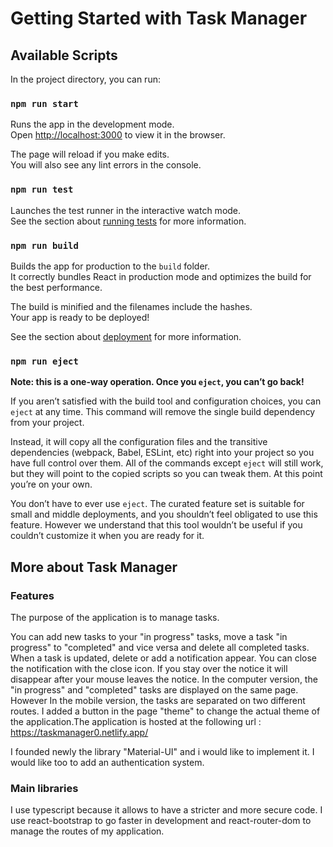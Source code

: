 # Getting Started with Task Manager

## Available Scripts

In the project directory, you can run:

### `npm run start`

Runs the app in the development mode.\
Open [http://localhost:3000](http://localhost:3000) to view it in the browser.

The page will reload if you make edits.\
You will also see any lint errors in the console.

### `npm run test`

Launches the test runner in the interactive watch mode.\
See the section about [running tests](https://facebook.github.io/create-react-app/docs/running-tests) for more information.

### `npm run build`

Builds the app for production to the `build` folder.\
It correctly bundles React in production mode and optimizes the build for the best performance.

The build is minified and the filenames include the hashes.\
Your app is ready to be deployed!

See the section about [deployment](https://facebook.github.io/create-react-app/docs/deployment) for more information.

### `npm run eject`

**Note: this is a one-way operation. Once you `eject`, you can’t go back!**

If you aren’t satisfied with the build tool and configuration choices, you can `eject` at any time. This command will remove the single build dependency from your project.

Instead, it will copy all the configuration files and the transitive dependencies (webpack, Babel, ESLint, etc) right into your project so you have full control over them. All of the commands except `eject` will still work, but they will point to the copied scripts so you can tweak them. At this point you’re on your own.

You don’t have to ever use `eject`. The curated feature set is suitable for small and middle deployments, and you shouldn’t feel obligated to use this feature. However we understand that this tool wouldn’t be useful if you couldn’t customize it when you are ready for it.

## More about Task Manager

### Features

The purpose of the application is to manage tasks.

You can add new tasks to your "in progress" tasks, move a task "in progress" to "completed" and vice versa and delete all completed tasks. When a task is updated, delete or add a notification appear. You can close the notification with the close icon. If you stay over the notice it will disappear after your mouse leaves the notice. In the computer version, the "in progress" and "completed" tasks are displayed on the same page. However In the mobile version, the tasks are separated on two different routes. I added a button in the page "theme" to change the actual theme of the application.The application is hosted at the following url : https://taskmanager0.netlify.app/

I founded newly the library "Material-UI" and i would like to implement it. I would like too to add an authentication system.

### Main libraries

I use typescript because it allows to have a stricter and more secure code. I use react-bootstrap to go faster in development and react-router-dom to manage the routes of my application.
